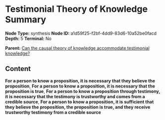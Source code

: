 # Testimonial Theory of Knowledge Summary

**Node Type:** synthesis
**Node ID:** a1d59f25-f2bf-4dd9-83d6-10a52be0facd
**Depth:** 5
**Terminal:** No

**Parent:** [Can the causal theory of knowledge accommodate testimonial knowledge?](can-the-causal-theory-of-knowledge-accommodate-testimonial-knowledge-antithesis-8910b5d7-faa3-483c-8b42-0d6771945c41.md)

## Content

**For a person to know a proposition, it is necessary that they believe the proposition**, **For a person to know a proposition, it is necessary that the proposition is true**, **For a person to know a proposition through testimony, it is necessary that the testimony is trustworthy and comes from a credible source**, **For a person to know a proposition, it is sufficient that they believe the proposition, the proposition is true, and they receive trustworthy testimony from a credible source**
